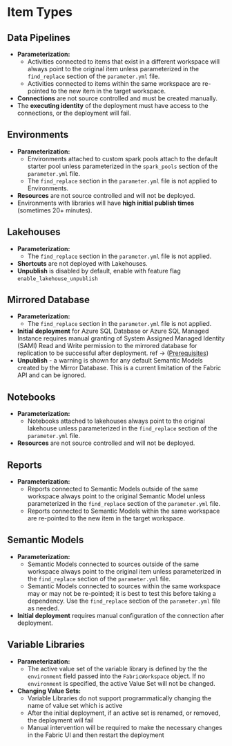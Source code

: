# Item Types

## Data Pipelines

-   **Parameterization:**
    -   Activities connected to items that exist in a different workspace will always point to the original item unless parameterized in the `find_replace` section of the `parameter.yml` file.
    -   Activities connected to items within the same workspace are re-pointed to the new item in the target workspace.
-   **Connections** are not source controlled and must be created manually.
-   The **executing identity** of the deployment must have access to the connections, or the deployment will fail.

## Environments

-   **Parameterization:**
    -   Environments attached to custom spark pools attach to the default starter pool unless parameterized in the `spark_pools` section of the `parameter.yml` file.
    -   The `find_replace` section in the `parameter.yml` file is not applied to Environments.
-   **Resources** are not source controlled and will not be deployed.
-   Environments with libraries will have **high initial publish times** (sometimes 20+ minutes).

## Lakehouses

-   **Parameterization:**
    -   The `find_replace` section in the `parameter.yml` file is not applied.
-   **Shortcuts** are not deployed with Lakehouses.
-   **Unpublish** is disabled by default, enable with feature flag `enable_lakehouse_unpublish`

## Mirrored Database

-   **Parameterization:**
    -   The `find_replace` section in the `parameter.yml` file is not applied.
-   **Initial deployment** for Azure SQL Database or Azure SQL Managed Instance requires manual granting of System Assigned Managed Identity (SAMI) Read and Write permission to the mirrored database for replication to be successful after deployment. ref -> ([Prerequisites](https://learn.microsoft.com/en-us/fabric/database/mirrored-database/mirrored-database-rest-api#create-mirrored-database))
-   **Unpublish** - a warning is shown for any default Semantic Models created by the Mirror Database. This is a current limitation of the Fabric API and can be ignored.

## Notebooks

-   **Parameterization:**
    -   Notebooks attached to lakehouses always point to the original lakehouse unless parameterized in the `find_replace` section of the `parameter.yml` file.
-   **Resources** are not source controlled and will not be deployed.

## Reports

-   **Parameterization:**
    -   Reports connected to Semantic Models outside of the same workspace always point to the original Semantic Model unless parameterized in the `find_replace` section of the `parameter.yml` file.
    -   Reports connected to Semantic Models within the same workspace are re-pointed to the new item in the target workspace.

## Semantic Models

-   **Parameterization:**
    -   Semantic Models connected to sources outside of the same workspace always point to the original item unless parameterized in the `find_replace` section of the `parameter.yml` file.
    -   Semantic Models connected to sources within the same workspace may or may not be re-pointed; it is best to test this before taking a dependency. Use the `find_replace` section of the `parameter.yml` file as needed.
-   **Initial deployment** requires manual configuration of the connection after deployment.

## Variable Libraries

-   **Parameterization:**
    -   The active value set of the variable library is defined by the the `environment` field passed into the `FabricWorkspace` object. If no `environment` is specified, the active Value Set will not be changed.
-   **Changing Value Sets:**
    -   Variable Libraries do not support programmatically changing the name of value set which is active
    -   After the initial deployment, if an active set is renamed, or removed, the deployment will fail
    -   Manual intervention will be required to make the necessary changes in the Fabric UI and then restart the deployment
